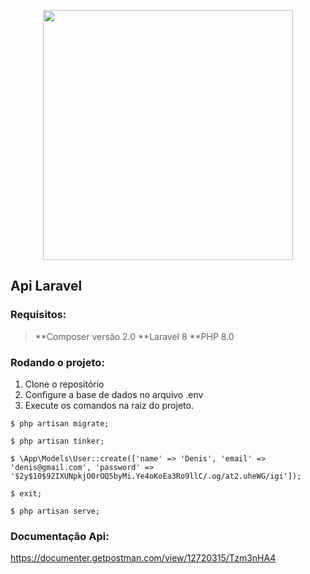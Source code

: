 <p align="center"><a href="https://laravel.com" target="_blank"><img src="https://raw.githubusercontent.com/laravel/art/master/logo-lockup/5%20SVG/2%20CMYK/1%20Full%20Color/laravel-logolockup-cmyk-red.svg" width="400"></a></p>

## Api Laravel

### Requisitos:
> **Composer versão 2.0 **Laravel 8 **PHP 8.0

### Rodando o projeto:
1. Clone o repositório
2. Configure a base de dados no arquivo .env
3. Execute os comandos na raiz do projeto.
   
`$ php artisan migrate;`

`$ php artisan tinker;`

`$ \App\Models\User::create(['name' => 'Denis', 'email' => 'denis@gmail.com', 'password' => '$2y$10$92IXUNpkjO0rOQ5byMi.Ye4oKoEa3Ro9llC/.og/at2.uheWG/igi']);`

`$ exit;`

`$ php artisan serve;`

### Documentação Api:
https://documenter.getpostman.com/view/12720315/Tzm3nHA4


